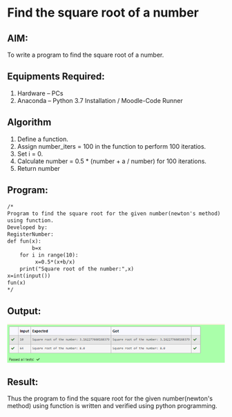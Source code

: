 # Find the square root of a number

## AIM:
To write a program to find the square root of a number.

## Equipments Required:
1. Hardware – PCs
2. Anaconda – Python 3.7 Installation / Moodle-Code Runner

## Algorithm
1. Define a function.
2. Assign number_iters = 100 in the function to perform 100 iteratios.
3. Set i = 0.
4. Calculate  number = 0.5 * (number + a / number) for 100 iterations.
5. Return number

## Program:
```
/*
Program to find the square root for the given number(newton's method) using function.
Developed by: 
RegisterNumber:
def fun(x):
        b=x
    for i in range(10):
         x=0.5*(x+b/x)
    print("Square root of the number:",x)
x=int(input())
fun(x)   
*/
```

## Output:
![gcd of two number](n3.png)


## Result:
Thus the program to find the square root for the given number(newton's method) using function is written and verified using python programming.

